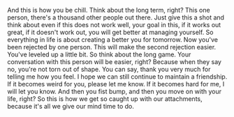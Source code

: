  And this is how you be chill. Think about the long term, right? This one person, there's a thousand other people out there. Just give this a shot and think about even if this does not work well, your goal in this, if it works out great, if it doesn't work out, you will get better at managing yourself. So everything in life is about creating a better you for tomorrow. Now you've been rejected by one person. This will make the second rejection easier. You've leveled up a little bit. So think about the long game. Your conversation with this person will be easier, right? Because when they say no, you're not torn out of shape. You can say, thank you very much for telling me how you feel. I hope we can still continue to maintain a friendship. If it becomes weird for you, please let me know. If it becomes hard for me, I will let you know. And then you fist bump, and then you move on with your life, right? So this is how we get so caught up with our attachments, because it's all we give our mind time to do.